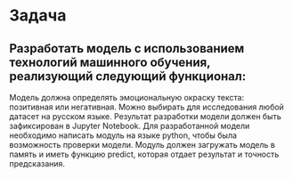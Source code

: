 # Задача
## Разработать модель с использованием технологий машинного обучения, реализующий следующий функционал:
   Модель должна определять эмоциональную окраску текста: позитивная или негативная.
   Можно выбирать для исследования любой датасет на русском языке.
   Результат разработки модели должен быть зафиксирован в Jupyter Notebook.
   Для разработанной модели необходимо написать модуль на языке python, чтобы была возможность проверки модели. Модуль должен загружать модель в память и иметь функцию predict, которая отдает результат и точность предсказания.
